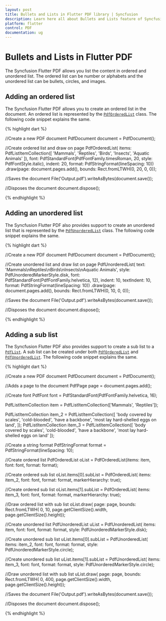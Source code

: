 ```yaml
---
layout: post
title: Bullets and Lists in Flutter PDF library | Syncfusion
description: Learn here all about Bullets and Lists feature of Syncfusion Flutter PDF library and more.
platform: flutter
control: PDF
documentation: ug
---
```


# Bullets and Lists in Flutter PDF

The Syncfusion Flutter PDF allows you list the content in ordered and unordered list. The ordered list can be number or alphabets and the unordered list can be bullets, circles, and images.

## Adding an ordered list

The Syncfusion Flutter PDF allows you to create an ordered list in the document. An ordered list is represented by the [`PdfOrderedList`](https://pub.dev/documentation/syncfusion_flutter_pdf/latest/pdf/PdfOrderedList-class.html) class. The following code snippet explains the same.

{% highlight dart %}

//Create a new PDF document
PdfDocument document = PdfDocument();

//Create ordered list and draw on page
PdfOrderedList(
        items: PdfListItemCollection(<String>[
          'Mammals',
          'Reptiles',
          'Birds',
          'Insects',
          'Aquatic Animals'
        ]),
        font: PdfStandardFont(PdfFontFamily.timesRoman, 20,
            style: PdfFontStyle.italic),
        indent: 20,
        format: PdfStringFormat(lineSpacing: 10))
    .draw(page: document.pages.add(), bounds: Rect.fromLTWH(0, 20, 0, 0));

//Saves the document
File('Output.pdf').writeAsBytes(document.save());

//Disposes the document
document.dispose();
	
{% endhighlight %}

## Adding an unordered list

The Syncfusion Flutter PDF also provides support to create an unordered list that is represented by the [`PdfUnorderedList`](https://pub.dev/documentation/syncfusion_flutter_pdf/latest/pdf/PdfUnorderedList-class.html) class. The following code snippet explains the same.

{% highlight dart %}

//Create a new PDF document
PdfDocument document = PdfDocument();

//Create unordered list and draw list on page
PdfUnorderedList(
        text: 'Mammals\nReptiles\nBirds\nInsects\nAquatic Animals',
        style: PdfUnorderedMarkerStyle.disk,
        font: PdfStandardFont(PdfFontFamily.helvetica, 12),
        indent: 10,
        textIndent: 10,
        format: PdfStringFormat(lineSpacing: 10))
    .draw(page: document.pages.add(), bounds: Rect.fromLTWH(0, 10, 0, 0));

//Saves the document
File('Output.pdf').writeAsBytes(document.save());

//Disposes the document
document.dispose();

{% endhighlight %}

## Adding a sub list

The Syncfusion Flutter PDF also provides support to create a sub list to a [`PdfList`](https://pub.dev/documentation/syncfusion_flutter_pdf/latest/pdf/PdfList-class.html). A sub list can be created under both [`PdfOrderedList`](https://pub.dev/documentation/syncfusion_flutter_pdf/latest/pdf/PdfOrderedList-class.html) and [`PdfUnorderedList`](https://pub.dev/documentation/syncfusion_flutter_pdf/latest/pdf/PdfUnorderedList-class.html). The following code snippet explains the same.

{% highlight dart %}

//Create a new PDF document
PdfDocument document = PdfDocument();

//Adds a page to the document
PdfPage page = document.pages.add();

//Create font
PdfFont font = PdfStandardFont(PdfFontFamily.helvetica, 16);

PdfListItemCollection item = PdfListItemCollection(['Mammals', 'Reptiles']);

PdfListItemCollection item_2 = PdfListItemCollection([
  'body covered by scales',
  'cold-blooded',
  'have a backbone',
  'most lay hard-shelled eggs on land',
]);
PdfListItemCollection item_3 = PdfListItemCollection([
  'body covered by scales',
  'cold-blooded',
  'have a backbone',
  'most lay hard-shelled eggs on land'
]);

//Create a string format
PdfStringFormat format = PdfStringFormat(lineSpacing: 10);

//Create ordered list
PdfOrderedList oList =
    PdfOrderedList(items: item, font: font, format: format);

//Create ordered sub list
oList.items[0].subList = PdfOrderedList(
    items: item_2, font: font, format: format, markerHierarchy: true);

//Create ordered sub list
oList.items[1].subList = PdfOrderedList(
    items: item_3, font: font, format: format, markerHierarchy: true);

//Draw ordered list with sub list
oList.draw(
    page: page,
    bounds: Rect.fromLTWH(
        0, 10, page.getClientSize().width, page.getClientSize().height));

//Create unordered list
PdfUnorderedList uList = PdfUnorderedList(
    items: item,
    font: font,
    format: format,
    style: PdfUnorderedMarkerStyle.disk);

//Create unordered sub list
uList.items[0].subList = PdfUnorderedList(
    items: item_2,
    font: font,
    format: format,
    style: PdfUnorderedMarkerStyle.circle);

//Create unordered sub list
uList.items[1].subList = PdfUnorderedList(
    items: item_3,
    font: font,
    format: format,
    style: PdfUnorderedMarkerStyle.circle);

//Draw unordered list with sub list
uList.draw(
    page: page,
    bounds: Rect.fromLTWH(
        0, 400, page.getClientSize().width, page.getClientSize().height));

//Saves the document
File('Output.pdf').writeAsBytes(document.save());

//Disposes the document
document.dispose();
  
{% endhighlight %}
